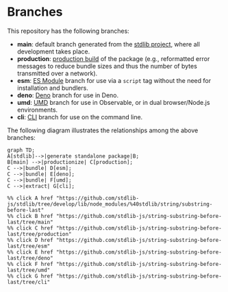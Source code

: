 <!--

@license Apache-2.0

Copyright (c) 2023 The Stdlib Authors.

Licensed under the Apache License, Version 2.0 (the "License");
you may not use this file except in compliance with the License.
You may obtain a copy of the License at

    http://www.apache.org/licenses/LICENSE-2.0

Unless required by applicable law or agreed to in writing, software
distributed under the License is distributed on an "AS IS" BASIS,
WITHOUT WARRANTIES OR CONDITIONS OF ANY KIND, either express or implied.
See the License for the specific language governing permissions and
limitations under the License.

-->

# Branches

This repository has the following branches:

-   **main**: default branch generated from the [stdlib project][stdlib-url], where all development takes place.
-   **production**: [production build][production-url] of the package (e.g., reformatted error messages to reduce bundle sizes and thus the number of bytes transmitted over a network).
-   **esm**: [ES Module][esm-url] branch for use via a `script` tag without the need for installation and bundlers.
-   **deno**: [Deno][deno-url] branch for use in Deno.
-   **umd**: [UMD][umd-url] branch for use in Observable, or in dual browser/Node.js environments.
-   **cli**: [CLI][cli-url] branch for use on the command line.

The following diagram illustrates the relationships among the above branches:

```mermaid
graph TD;
A[stdlib]-->|generate standalone package|B;
B[main] -->|productionize| C[production];
C -->|bundle| D[esm];
C -->|bundle| E[deno];
C -->|bundle| F[umd];
C -->|extract| G[cli];

%% click A href "https://github.com/stdlib-js/stdlib/tree/develop/lib/node_modules/%40stdlib/string/substring-before-last"
%% click B href "https://github.com/stdlib-js/string-substring-before-last/tree/main"
%% click C href "https://github.com/stdlib-js/string-substring-before-last/tree/production"
%% click D href "https://github.com/stdlib-js/string-substring-before-last/tree/esm"
%% click E href "https://github.com/stdlib-js/string-substring-before-last/tree/deno"
%% click F href "https://github.com/stdlib-js/string-substring-before-last/tree/umd"
%% click G href "https://github.com/stdlib-js/string-substring-before-last/tree/cli"
```

[stdlib-url]: https://github.com/stdlib-js/stdlib/tree/develop/lib/node_modules/%40stdlib/string/substring-before-last
[production-url]: https://github.com/stdlib-js/string-substring-before-last/tree/production
[deno-url]: https://github.com/stdlib-js/string-substring-before-last/tree/deno
[umd-url]: https://github.com/stdlib-js/string-substring-before-last/tree/umd
[esm-url]: https://github.com/stdlib-js/string-substring-before-last/tree/esm
[cli-url]: https://github.com/stdlib-js/string-substring-before-last/tree/cli